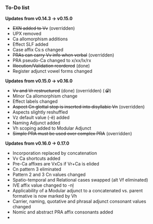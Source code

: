 ### To-Do list

**Updates from v0.14.3 -> v0.15.0**

- ~~EXN added to Vv~~ (overridden)
- UPX removed
- Ca allomorphism additions
- Effect SLF added
- Case affix Cs:s changed
- ~~PRAs can carry Vv info when verbal~~ (overridden)
- PRA pseudo-Ca changed to x/xx/lx/rx
- ~~Illocution/Validation reordered~~ (done)
- Register adjunct vowel forms changed

**Updates from v0.15.0 -> v0.16.0**

- ~~Vv and Vr restructured~~ (done) (overridden) (*:sob:*)
- Minor Ca allomorphism change
- Effect labels changed
- ~~Aspect Cn glottal stop is inserted into disyllabic Vn~~ (overridden)
- Aspects slightly reshuffled
- Vz default value (-ë) added
- Naming Adjunct added
- Vh scoping added to Modular Adjunct
- ~~Simple PRA must be used over complex PRA~~ (overridden)

 **Updates from v0.16.0 -> 0.17.0** 
 
 - Incorporation replaced by concatenation
 - Vv Ca shortcuts added
 - Pre-Ca affixes are VxCs if Vr+Ca is elided
 - Cn pattern 3 eliminated
 - Pattern 2 and 3 Cn values changed
 - Spatio-temporal and Relational cases swapped (alt Vf eliminated)
 - IVE affix value changed to -nļ
 - Applicability of a Modular adjunct to a concatenated vs. parent formative is now marked by Vh
 - Carrier, naming, quotative and phrasal adjunct consonant values changed
 - Nomic and abstract PRA affix consonants added
 - 